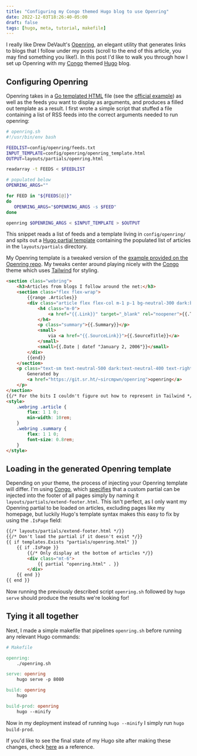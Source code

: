 ```yaml
---
title: "Configuring my Congo themed Hugo blog to use Openring"
date: 2022-12-03T18:26:40-05:00
draft: false
tags: [hugo, meta, tutorial, makefile]
---
```


I really like Drew DeVault's [Openring](https://git.sr.ht/~sircmpwn/openring), an elegant utility that generates links to blogs that I follow under my posts (scroll to the end of this article, you may find something you like!).
In this post I'd like to walk you through how I set up Openring with my [Congo](https://jpanther.github.io/congo/) themed [Hugo](https://gohugo.io/) blog.

## Configuring Openring

Openring takes in a [Go templated HTML](https://pkg.go.dev/html/template) file (see the [official example](https://git.sr.ht/~sircmpwn/openring/tree/master/item/in.html)) as well as the feeds you want to display as arguments, and produces a filled out template as a result.
I first wrote a simple script that stuffed a file containing a list of RSS feeds into the correct arguments needed to run openring:

```bash
# openring.sh
#!/usr/bin/env bash

FEEDLIST=config/openring/feeds.txt
INPUT_TEMPLATE=config/openring/openring_template.html
OUTPUT=layouts/partials/openring.html

readarray -t FEEDS < $FEEDLIST

# populated below
OPENRING_ARGS=""

for FEED in "${FEEDS[@]}"
do
   OPENRING_ARGS="$OPENRING_ARGS -s $FEED"
done

openring $OPENRING_ARGS < $INPUT_TEMPLATE > $OUTPUT
```

This snippet reads a list of feeds and a template living in `config/openring/` and spits out a [Hugo partial template](https://gohugo.io/templates/partials/) containing the populated list of articles in the `layouts/partials` directory.

My Openring template is a tweaked version of the [example provided on the Openring repo](https://git.sr.ht/~sircmpwn/openring/tree/master/item/in.html).
My tweaks center around playing nicely with the [Congo](https://jpanther.github.io/congo/) theme which uses [Tailwind](https://tailwindcss.com/) for styling.

```html
<section class="webring">
    <h3>Articles from blogs I follow around the net:</h3>
    <section class="flex flex-wrap">
        {{range .Articles}}
        <div class="article flex flex-col m-1 p-1 bg-neutral-300 dark:bg-neutral-600">
            <h4 class="m-0">
                <a href="{{.Link}}" target="_blank" rel="noopener">{{.Title}}</a>
            </h4>
            <p class="summary">{{.Summary}}</p>
            <small>
                via <a href="{{.SourceLink}}">{{.SourceTitle}}</a>
            </small>
            <small>{{.Date | datef "January 2, 2006"}}</small>
        </div>
        {{end}}
    </section>
    <p class="text-sm text-neutral-500 dark:text-neutral-400 text-right">
        Generated by
        <a href="https://git.sr.ht/~sircmpwn/openring">openring</a>
    </p>
</section>
{{/* For the bits I couldn't figure out how to represent in Tailwind */}}
<style>
    .webring .article {
        flex: 1 1 0;
        min-width: 10rem;
    }
    .webring .summary {
        flex: 1 1 0;
        font-size: 0.8rem;
    }
</style>
```

## Loading in the generated Openring template

Depending on your theme, the process of injecting your Openring template will differ.
I'm using [Congo](https://jpanther.github.io/congo/), which [specifies](https://jpanther.github.io/congo/docs/partials/#head-and-footer) that a custom partial can be injected into the footer of all pages simply by naming it `layouts/partials/extend-footer.html`.
This isn't perfect, as I only want my Openring partial to be loaded on articles, excluding pages like my homepage, but luckily Hugo's template syntax makes this easy to fix by using the `.IsPage` field:

```html
{{/* layouts/partials/extend-footer.html */}}
{{/* Don't load the partial if it doesn't exist */}}
{{ if templates.Exists "partials/openring.html" }}
    {{ if .IsPage }}
        {{/* Only display at the bottom of articles */}}
        <div class="mt-6">
            {{ partial "openring.html" . }}
        </div>
    {{ end }}
{{ end }}
```

Now running the previously described script `openring.sh` followed by `hugo serve` should produce the results we're looking for!

## Tying it all together

Next, I made a simple makefile that pipelines `openring.sh` before running any relevant Hugo commands:

```Makefile
# Makefile

openring:
	./openring.sh

serve: openring
	hugo serve -p 8080

build: openring
	hugo

build-prod: openring
	hugo --minify
```

Now in my deployment instead of running `hugo --minify` I simply run `hugo build-prod`.

If you'd like to see the final state of my Hugo site after making these changes, check [here](https://github.com/nikitawootten/nikitawootten.github.io/) as a reference.
